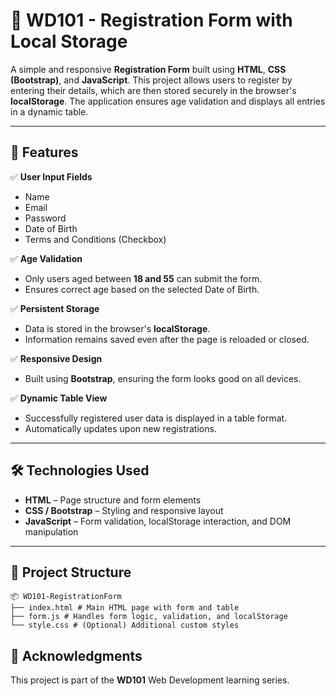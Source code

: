 # 📝 WD101 - Registration Form with Local Storage

A simple and responsive **Registration Form** built using **HTML**, **CSS (Bootstrap)**, and **JavaScript**. This project allows users to register by entering their details, which are then stored securely in the browser's **localStorage**. The application ensures age validation and displays all entries in a dynamic table.

---

## 🚀 Features

✅ **User Input Fields**  
- Name  
- Email  
- Password  
- Date of Birth  
- Terms and Conditions (Checkbox)

✅ **Age Validation**  
- Only users aged between **18 and 55** can submit the form.  
- Ensures correct age based on the selected Date of Birth.

✅ **Persistent Storage**  
- Data is stored in the browser's **localStorage**.  
- Information remains saved even after the page is reloaded or closed.

✅ **Responsive Design**  
- Built using **Bootstrap**, ensuring the form looks good on all devices.

✅ **Dynamic Table View**  
- Successfully registered user data is displayed in a table format.  
- Automatically updates upon new registrations.

---

## 🛠️ Technologies Used

- **HTML** – Page structure and form elements  
- **CSS / Bootstrap** – Styling and responsive layout  
- **JavaScript** – Form validation, localStorage interaction, and DOM manipulation

---

## 📁 Project Structure
```
📦 WD101-RegistrationForm
├── index.html # Main HTML page with form and table
├── form.js # Handles form logic, validation, and localStorage
└── style.css # (Optional) Additional custom styles
```

## 🙌 Acknowledgments

This project is part of the **WD101** Web Development learning series.
